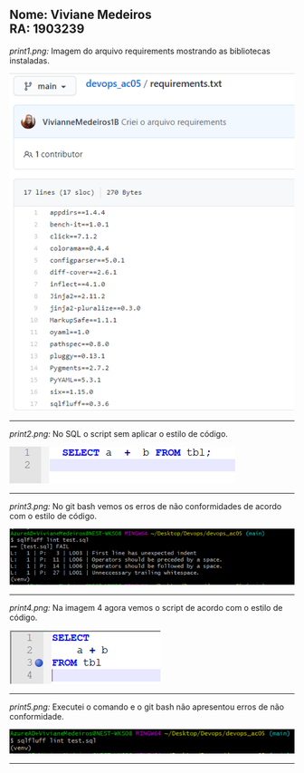 **Nome:** Viviane Medeiros  
**RA:** 1903239  
------------------------------------------------------------------------------------  

*print1.png:* Imagem do arquivo requirements mostrando as bibliotecas instaladas.  

![print1](https://github.com/MS-Oliveira/devops_ac05-1/blob/main/prints/print1.png)  

------------------------------------------------------------------------------------

*print2.png:*  No SQL o script sem aplicar o estilo de código.  

![print2](https://github.com/MS-Oliveira/devops_ac05-1/blob/main/prints/print2.png)  

------------------------------------------------------------------------------------

*print3.png:*  No git bash vemos os erros de não conformidades de acordo com o estilo de código.  

![print3](https://github.com/MS-Oliveira/devops_ac05-1/blob/main/prints/print3.png)  

------------------------------------------------------------------------------------

*print4.png:*  Na imagem 4 agora vemos o script de acordo com o estilo de código.  

![print4](https://github.com/MS-Oliveira/devops_ac05-1/blob/main/prints/print4.png)  

------------------------------------------------------------------------------------

*print5.png:*  Executei o comando e o git bash não apresentou erros de não conformidade.  

![print5](https://github.com/MS-Oliveira/devops_ac05-1/blob/main/prints/print5.png)  

------------------------------------------------------------------------------------

